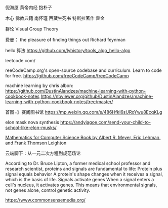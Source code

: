 倪海厦
    黄帝内经
    抱朴子
    
木心
佛教典籍
南怀瑾
西藏生死书
特斯拉著作
霍金

群论 Visual Group Theory

费曼：
the pleasure of finding things out Richard feynman

hello 算法
https://github.com/lyhistory/tools_algo_hello-algo

leetcode.com/

reeCodeCamp.org's open-source codebase and curriculum. Learn to code for free.
https://github.com/freeCodeCamp/freeCodeCamp

machine learning by chris albon: 
https://github.com/DustinAlandzes/machine-learning-with-python-cookbook-notes
https://nbviewer.org/github/DustinAlandzes/machine-learning-with-python-cookbook-notes/tree/master/

首图=》赛阅图书馆 https://mp.weixin.qq.com/s/486HfkI6sURoYwu8EcqKLg

elon mask nova synthesis https://andyjagoe.com/send-your-child-to-school-like-elon-musks/

[Mathematics for Computer Science Book by Albert R. Meyer, Eric Lehman, and Frank Thomson Leighton](https://people.csail.mit.edu/meyer/mcs.pdf)

云端脚下：从一元二次方程到规范场论

According to Dr. Bruce Lipton, a former medical school professor and research scientist, proteins and signals are fundamental to life: 
Protein plus signal equals behavior
A protein's shape changes when it receives a signal, which is the basis of life. 
Signals activate genes
When a signal enters a cell's nucleus, it activates genes. This means that environmental signals, not genes alone, control genetic activity.

https://www.commonsensemedia.org/


